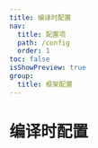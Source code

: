 ```yaml
---
title: 编译时配置
nav:
  title: 配置项
  path: /config
  order: 1
toc: false
isShowPreview: true
group:
  title: 框架配置
---
```

# 编译时配置